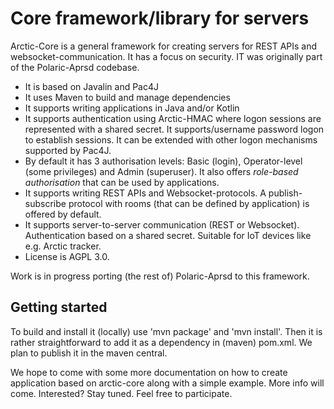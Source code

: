 # Core framework/library for servers
Arctic-Core is a general framework for creating servers for REST APIs and websocket-communication. It has a focus on security. IT was originally part of the Polaric-Aprsd codebase. 
* It is based on Javalin and Pac4J
* It uses Maven to build and manage dependencies
* It supports writing applications in Java and/or Kotlin
* It supports authentication using Arctic-HMAC where logon sessions are represented with a shared secret. It supports/username password logon to establish sessions. It can be extended with other logon mechanisms supported by Pac4J.
* By default it has 3 authorisation levels: Basic (login), Operator-level (some privileges) and Admin (superuser). It also offers *role-based authorisation* that can be used by applications.
* It supports writing REST APIs and Websocket-protocols. A publish-subscribe protocol with rooms (that can be defined by application) is offered by default.
* It supports server-to-server communication (REST or Websocket). Authentication based on a shared secret. Suitable for IoT devices like e.g. Arctic tracker.
* License is AGPL 3.0. 

Work is in progress porting (the rest of) Polaric-Aprsd to this framework. 

## Getting started
To build and install it (locally) use 'mvn package' and 'mvn install'. Then it is rather straightforward to add it as a dependency in (maven) pom.xml. We plan to publish it in the maven central. 

We hope to come with some more documentation on how to create application based on arctic-core along with a simple example. More info will come. Interested? Stay tuned. Feel free to participate. 
